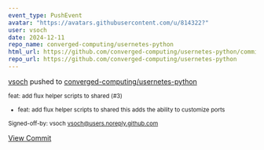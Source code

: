 ```yaml
---
event_type: PushEvent
avatar: "https://avatars.githubusercontent.com/u/814322?"
user: vsoch
date: 2024-12-11
repo_name: converged-computing/usernetes-python
html_url: https://github.com/converged-computing/usernetes-python/commit/1bae2d9cf38b8e22d429701a5e12e68c56d3834f
repo_url: https://github.com/converged-computing/usernetes-python
---
```


<a href='https://github.com/vsoch' target='_blank'>vsoch</a> pushed to <a href='https://github.com/converged-computing/usernetes-python' target='_blank'>converged-computing/usernetes-python</a>

<small>feat: add flux helper scripts to shared (#3)

* feat: add flux helper scripts to shared
this adds the ability to customize ports

Signed-off-by: vsoch <vsoch@users.noreply.github.com></small>

<a href='https://github.com/converged-computing/usernetes-python/commit/1bae2d9cf38b8e22d429701a5e12e68c56d3834f' target='_blank'>View Commit</a>